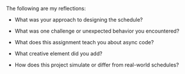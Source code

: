 The following are my reflections:

* What was your approach to designing the schedule?

* What was one challenge or unexpected behavior you encountered?

* What does this assignment teach you about async code?

* What creative element did you add?

* How does this project simulate or differ from real-world schedules?
